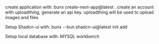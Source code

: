 create application with: bunx create-next-app@latest .
create an account with uploadthing, generate an api key. uploadthing will be used to upload images and files

Setup Shadcn-ui with: bunx --bun shadcn-ui@latest init add

Setup local database with: MYSQL workbench